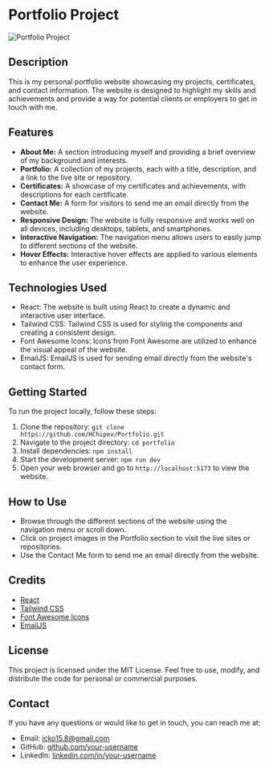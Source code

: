 # Portfolio Project

![Portfolio Project](https://hristo.ch/hristo-screenshot.jpg)

## Description

This is my personal portfolio website showcasing my projects, certificates, and contact information. The website is designed to highlight my skills and achievements and provide a way for potential clients or employers to get in touch with me.

## Features

- **About Me:** A section introducing myself and providing a brief overview of my background and interests.
- **Portfolio:** A collection of my projects, each with a title, description, and a link to the live site or repository.
- **Certificates:** A showcase of my certificates and achievements, with descriptions for each certificate.
- **Contact Me:** A form for visitors to send me an email directly from the website.
- **Responsive Design:** The website is fully responsive and works well on all devices, including desktops, tablets, and smartphones.
- **Interactive Navigation:** The navigation menu allows users to easily jump to different sections of the website.
- **Hover Effects:** Interactive hover effects are applied to various elements to enhance the user experience.

## Technologies Used

- React: The website is built using React to create a dynamic and interactive user interface.
- Tailwind CSS: Tailwind CSS is used for styling the components and creating a consistent design.
- Font Awesome Icons: Icons from Font Awesome are utilized to enhance the visual appeal of the website.
- EmailJS: EmailJS is used for sending email directly from the website's contact form.

## Getting Started

To run the project locally, follow these steps:

1. Clone the repository: `git clone https://github.com/HChipev/Portfolio.git`
2. Navigate to the project directory: `cd portfolio`
3. Install dependencies: `npm install`
4. Start the development server: `npm run dev`
5. Open your web browser and go to `http://localhost:5173` to view the website.

## How to Use

- Browse through the different sections of the website using the navigation menu or scroll down.
- Click on project images in the Portfolio section to visit the live sites or repositories.
- Use the Contact Me form to send me an email directly from the website.

## Credits

- [React](https://reactjs.org)
- [Tailwind CSS](https://tailwindcss.com)
- [Font Awesome Icons](https://fontawesome.com)
- [EmailJS](https://www.emailjs.com)

## License

This project is licensed under the MIT License. Feel free to use, modify, and distribute the code for personal or commercial purposes.

## Contact

If you have any questions or would like to get in touch, you can reach me at:

- Email: icko15.8@gmail.com
- GitHub: [github.com/your-username](https://github.com/HChipev)
- LinkedIn: [linkedin.com/in/your-username](https://www.linkedin.com/in/hristo-chipev/)
